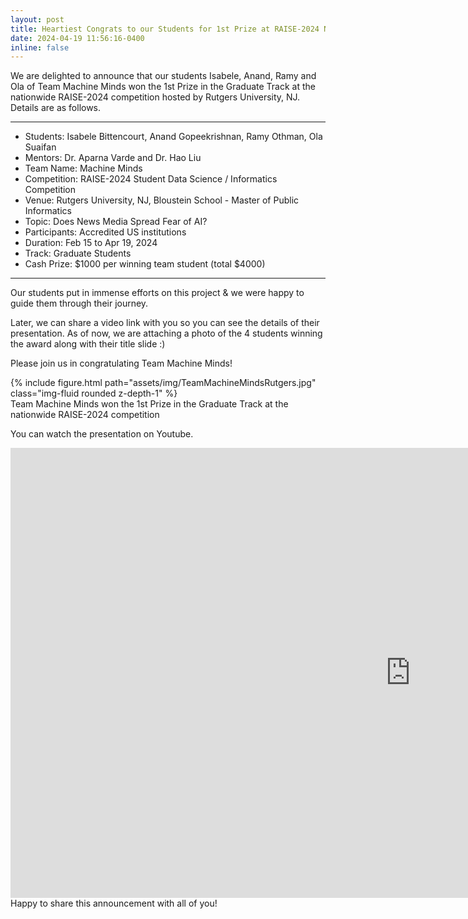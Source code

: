 ```yaml
---
layout: post
title: Heartiest Congrats to our Students for 1st Prize at RAISE-2024 Nationwide Competition - Rutgers
date: 2024-04-19 11:56:16-0400
inline: false
---
```


We are delighted to announce that our students Isabele, Anand, Ramy and Ola of Team Machine Minds won the 1st Prize in the Graduate Track at the nationwide RAISE-2024 competition hosted by Rutgers University, NJ. Details are as follows. 

----------------------------------

- Students: Isabele Bittencourt, Anand Gopeekrishnan, Ramy Othman, Ola Suaifan 
- Mentors: Dr. Aparna Varde and Dr. Hao Liu
- Team Name: Machine Minds
- Competition: RAISE-2024  Student Data Science / Informatics Competition
- Venue: Rutgers University, NJ, Bloustein School - Master of Public Informatics
- Topic: Does News Media Spread Fear of AI?
- Participants: Accredited US institutions 
- Duration: Feb 15 to Apr 19, 2024
- Track: Graduate Students
- Cash Prize: $1000 per winning team student (total $4000)

----------------------------------

Our students put in immense efforts on this project & we were happy to guide them through their journey. 

Later, we can share a video link with you so you can see the details of their presentation. As of now, we are attaching a photo of the 4 students winning the award along with their title slide :) 

Please join us in congratulating Team Machine Minds!

<div class="row">
    <div class="col-sm mt-3 mt-md-0">
        {% include figure.html path="assets/img/TeamMachineMindsRutgers.jpg" class="img-fluid rounded z-depth-1" %}
    </div>
</div>
<div class="caption">
    Team Machine Minds won the 1st Prize in the Graduate Track at the nationwide RAISE-2024 competition
</div>

You can watch the presentation on Youtube.

<div class="row">
    <div class="col-sm mt-3 mt-md-0">
        <iframe width="1280" height="720" src="https://www.youtube.com/embed/BcbmCua_YW0" title="Does News Media Spread Fear of AI?" frameborder="0" allow="accelerometer; autoplay; clipboard-write; encrypted-media; gyroscope; picture-in-picture; web-share" referrerpolicy="strict-origin-when-cross-origin" allowfullscreen></iframe>
    </div>
</div>
Happy to share this announcement with all of you! 

